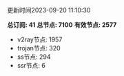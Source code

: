 更新时间2023-09-20 11:10:30

**总订阅: 41**
**总节点: 7100**
**有效节点: 2577**
- v2ray节点: 1957
- trojan节点: 320
- ss节点: 294
- ssr节点: 6
